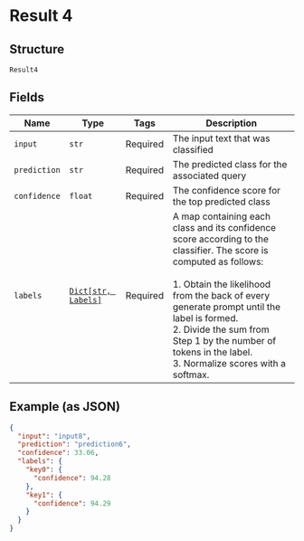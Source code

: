 
# Result 4

## Structure

`Result4`

## Fields

| Name | Type | Tags | Description |
|  --- | --- | --- | --- |
| `input` | `str` | Required | The input text that was classified |
| `prediction` | `str` | Required | The predicted class for the associated query |
| `confidence` | `float` | Required | The confidence score for the top predicted class |
| `labels` | [`Dict[str, Labels]`](../../doc/models/labels.md) | Required | A map containing each class and its confidence score according to the classifier. The score is computed as follows:<br><br>1. Obtain the likelihood from the back of every generate prompt until the label is formed.<br>2. Divide the sum from Step 1 by the number of tokens in the label.<br>3. Normalize scores with a softmax. |

## Example (as JSON)

```json
{
  "input": "input8",
  "prediction": "prediction6",
  "confidence": 33.06,
  "labels": {
    "key0": {
      "confidence": 94.28
    },
    "key1": {
      "confidence": 94.29
    }
  }
}
```

